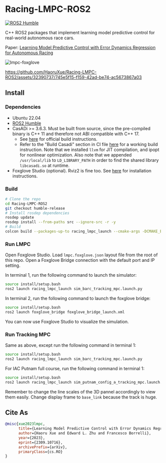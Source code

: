 # Racing-LMPC-ROS2

[![ROS2 Humble](https://github.com/HaoruXue/Racing-LMPC-ROS2/actions/workflows/ros2-humble-ci.yaml/badge.svg)](https://github.com/HaoruXue/Racing-LMPC-ROS2/actions/workflows/ros2-humble-ci.yaml)

C++ ROS2 packages that implement learning model predictive control for real-world autonomous race cars.

Paper: [Learning Model Predictive Control with Error Dynamics Regression for Autonomous Racing](https://arxiv.org/abs/2309.10716)

![lmpc-foxglove](vis.gif)

https://github.com/HaoruXue/Racing-LMPC-ROS2/assets/32390737/745e5f15-f159-42ad-be74-ac5673867a03

## Install

### Dependencies

- Ubuntu 22.04
- [ROS2 Humble](https://docs.ros.org/en/humble/Installation/Ubuntu-Install-Debians.html)
- CasADi >= 3.6.3. Must be built from source, since the pre-compiled binary is C++ 11 and therefore not ABI compatible with C++ 17.
  - See [here](https://github.com/casadi/casadi/wiki/InstallationLinux) for official build instructions.
  - Refer to the "Build Casadi" section in CI file [here](.github/workflows/ros2-humble-ci.yaml) for a working build instruction. Note that we installed `llvm` for JIT compilation, and ipopt for nonlinear optimization. Also note that we appended `/usr/local/lib` to `LD_LIBRARY_PATH` in order to find the shared library `libcasadi.so` at runtime.
- Foxglove Studio (optional). Rviz2 is fine too. See [here](https://foxglove.dev/) for installation instructions.

### Build

```bash
# Clone the repo
cd Racing-LMPC-ROS2
git checkout humble-release
# Install rosdep dependencies
rosdep update
rosdep install --from-paths src --ignore-src -r -y
# Build
colcon build --packages-up-to racing_lmpc_launch --cmake-args -DCMAKE_BUILD_TYPE=Release
```

### Run LMPC

Open Foxglove Studio. Load `lmpc.foxglove.json` layout file from the root of this repo. Open a Foxglove Bridge connection with the default port and IP setting.

In terminal 1, run the following command to launch the simulator:

```bash
source install/setup.bash
ros2 launch racing_lmpc_launch sim_barc_tracking_mpc.launch.py
```

In terminal 2, run the following command to launch the foxglove bridge:

```bash
source install/setup.bash
ros2 launch foxglove_bridge foxglove_bridge_launch.xml
```

You can now use Foxglove Studio to visualize the simulation.

### Run Tracking MPC

Same as above, except run the following command in terminal 1:

```bash
source install/setup.bash
ros2 launch racing_lmpc_launch sim_barc_tracking_mpc.launch.py
```

For IAC Putnam full course, run the following command in terminal 1:

```bash
source install/setup.bash
ros2 launch racing_lmpc_launch sim_putnam_config_a_tracking_mpc.launch.py
```

Remember to change the line scales of the 3D pannel accordingly to view them easily. Change display frame to `base_link` because the track is huge.

## Cite As

```bibtex
@misc{xue2023lmpc,
      title={Learning Model Predictive Control with Error Dynamics Regression for Autonomous Racing}, 
      author={Haoru Xue and Edward L. Zhu and Francesco Borrelli},
      year={2023},
      eprint={2309.10716},
      archivePrefix={arXiv},
      primaryClass={cs.RO}
}
```
